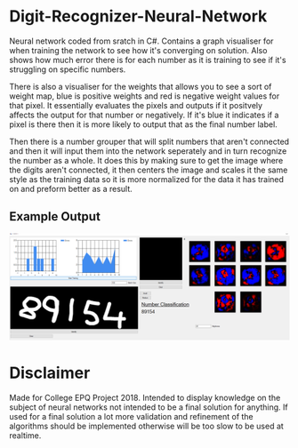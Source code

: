 # Digit-Recognizer-Neural-Network


Neural network coded from sratch in C#. Contains a graph visualiser for when training the network to see how it's converging on solution. Also shows how much error there is for each number as it is training to see if it's struggling on specific numbers. 

There is also a visualiser for the weights that allows you to see a sort of weight map, blue is positive weights and red is negative weight values for that pixel. It essentially evaluates the pixels and outputs if it positvely affects the output for that number or negatively. If it's blue it indicates if a pixel is there then it is more likely to output that as the final number label.

Then there is a number grouper that will split numbers that aren't connected and then it will input them into the network seperately and in turn recognize the number as a whole. It does this by making sure to get the image where the digits aren't connected, it then centers the image and scales it the same style as the training data so it is more normalized for the data it has trained on and preform better as a result.




## Example Output
![Example](/readmeImages/snapshot.png)


# Disclaimer


Made for College EPQ Project 2018.
Intended to display knowledge on the subject of neural networks not intended to be a final solution for anything. If used for a final solution a lot more validation and refinement of the algorithms should be implemented otherwise will be too slow to be used at realtime.
